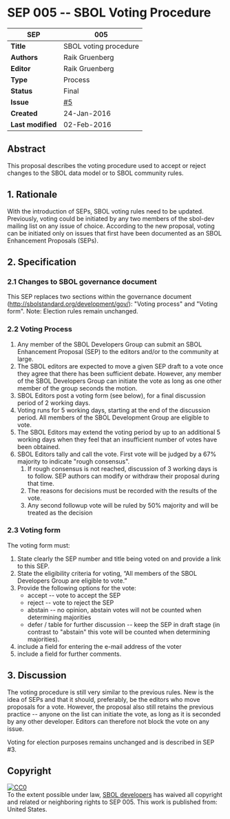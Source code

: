 # SEP 005 -- SBOL Voting Procedure

| SEP | 005 |
| --- | --- |
| **Title** | SBOL voting procedure |
| **Authors** | Raik Gruenberg |
| **Editor** | Raik Gruenberg |
| **Type** | Process |
| **Status** | Final |
| **Issue** | [#5](https://github.com/SynBioDex/SEPs/issues/5) |
| **Created** | 24-Jan-2016 |
| **Last modified** | 02-Feb-2016 |
## Abstract

This proposal describes the voting procedure used to accept or reject changes to the SBOL data model or to SBOL community rules.
## 1. Rationale

With the introduction of SEPs, SBOL voting rules need to be updated. Previously, voting could be initiated by any two members of the sbol-dev mailing list on any issue of choice. According to the new proposal, voting can be initiated only on issues that first have been documented as an SBOL Enhancement Proposals (SEPs).
## 2. Specification
### 2.1 Changes to SBOL governance document

This SEP replaces two sections within the governance document (http://sbolstandard.org/development/gov/):  "Voting process" and "Voting form".  Note: Election rules remain unchanged.
### 2.2 Voting Process
1. Any member of the SBOL Developers Group can submit an SBOL Enhancement Proposal (SEP) to the editors and/or to the community at large.
2. The SBOL editors are expected to move a given SEP draft to a vote once they agree that there has been sufficient debate. However, any member of the SBOL Developers Group can initiate the vote as long as one other member of the group seconds the motion.
3. SBOL Editors post a voting form (see below), for a final discussion period of 2 working days.
4. Voting runs for 5 working days, starting at the end of the discussion period.  All members of the SBOL Development Group are eligible to vote.
5. The SBOL Editors may extend the voting period by up to an additional 5 working days when they feel that an insufficient number of votes have been obtained.
6. SBOL Editors tally and call the vote. First vote will be judged by a 67% majority to indicate "rough consensus".
   1. If rough consensus is not reached, discussion of 3 working days is to follow. SEP authors can modify or withdraw their proposal during that time.
   2. The reasons for decisions must be recorded with the results of the vote.
   3. Any second followup vote will be ruled by 50% majority and will be treated as the decision
### 2.3 Voting form

The voting form must:
1. State clearly the SEP number and title being voted on and provide a link to this SEP.
2. State the eligibility criteria for voting, “All members of the SBOL Developers Group are eligible to vote.”
3. Provide the following options for the vote:
   - accept -- vote to accept the SEP
   - reject -- vote to reject the SEP
   - abstain -- no opinion, abstain votes will not be counted when determining majorities
   - defer / table for further discussion -- keep the SEP in draft stage (in contrast to "abstain" this vote will be counted when determining majorities).
4. include a field for entering the e-mail address of the voter
5. include a field for further comments.
## 3. Discussion

The voting procedure is still very similar to the previous rules. New is the idea of SEPs and that it should, preferably, be the editors who move proposals for a vote. However, the proposal also still retains the previous practice -- anyone on the list can initiate the vote, as long as it is seconded by any other developer. Editors can therefore not block the vote on any issue.

Voting for election purposes remains unchanged and is described in SEP #3.
## Copyright

<p xmlns:dct="http://purl.org/dc/terms/" xmlns:vcard="http://www.w3.org/2001/vcard-rdf/3.0#">
  <a rel="license"
     href="http://creativecommons.org/publicdomain/zero/1.0/">
    <img src="http://i.creativecommons.org/p/zero/1.0/88x31.png" style="border-style: none;" alt="CC0" />
  </a>
  <br />
  To the extent possible under law,
  <a rel="dct:publisher"
     href="sbolstandard.org">
    <span property="dct:title">SBOL developers</span></a>
  has waived all copyright and related or neighboring rights to
  <span property="dct:title">SEP 005</span>.
This work is published from:
<span property="vcard:Country" datatype="dct:ISO3166"
      content="US" about="sbolstandard.org">
  United States</span>.
</p>
